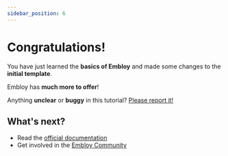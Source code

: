 ```yaml
---
sidebar_position: 6
---
```


# Congratulations!

You have just learned the **basics of Embloy** and made some changes to the **initial template**.

Embloy has **much more to offer**!

<!-- Have **5 more minutes**? Take a look at the **[in-depth tutorial](../tutorial-extras/introduction.md)**. -->

Anything **unclear** or **buggy** in this tutorial? [Please report it!](https://github.com/embloy/embloy-developers)

## What's next?

- Read the [official documentation](https://developers.embloy.com/docs/sdks/overview/)
- Get involved in the [Embloy Community](https://about.embloy.com/)
